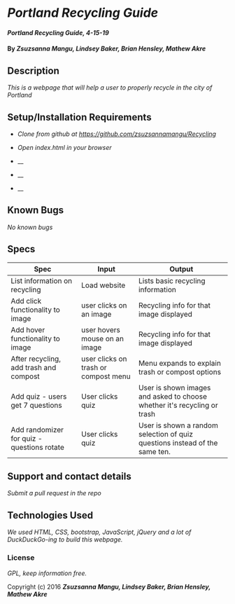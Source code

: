# _Portland Recycling Guide_

#### _Portland Recycling Guide, 4-15-19_

#### By _**Zsuzsanna Mangu, Lindsey Baker, Brian Hensley, Mathew Akre**_

## Description

_This is a webpage that will help a user to properly recycle in the city of Portland_

## Setup/Installation Requirements

* _Clone from github at https://github.com/zsuzsannamangu/Recycling_

* _Open index.html in your browser_

* __

* __

* __

## Known Bugs

_No known bugs_

## Specs

|Spec|Input|Output|
|-|-|-|
|List information on recycling|Load website|Lists basic recycling information|
|Add click functionality to image|user clicks on an image|Recycling info for that image displayed|
|Add hover functionality to image |user hovers mouse on an image|Recycling info for that image displayed|
|After recycling, add trash and compost|user clicks on trash or compost menu|Menu expands to explain trash or compost options|
|Add quiz - users get 7 questions|User clicks quiz|User is shown images and asked to choose whether it's recycling or trash|
|Add randomizer for quiz - questions rotate|User clicks quiz|User is shown a random selection of quiz questions instead of the same ten.|


## Support and contact details

_Submit a pull request in the repo_

## Technologies Used

_We used HTML, CSS, bootstrap, JavaScript, jQuery and a lot of DuckDuckGo-ing to build this webpage._

### License

*GPL, keep information free.*

Copyright (c) 2016 **_Zsuzsanna Mangu, Lindsey Baker, Brian Hensley, Mathew Akre_**
